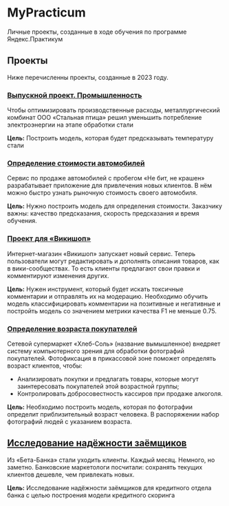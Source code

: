 # MyPracticum
Личные проекты, созданные в ходе обучения по программе Яндекс.Практикум

## Проекты
Ниже перечисленны проекты, созданные в 2023 году.

### [Выпускной проект. Промышленность](https://github.com/Sar-Veter/MyPracticum/tree/84a1e5a9f991292f82fcc3c356d1c7d720b9ec03/1-final-project)
Чтобы оптимизировать производственные расходы, металлургический комбинат ООО «Стальная птица» решил уменьшить потребление электроэнергии на этапе обработки стали

**Цель:**
Построить модель, которая будет предсказывать температуру стали

### [Определение стоимости автомобилей](https://github.com/Sar-Veter/MyPracticum/tree/4ccd02339b92791976e764c6358288108b889364/2-cars-price-prediction)
Сервис по продаже автомобилей с пробегом «Не бит, не крашен» разрабатывает приложение для привлечения новых клиентов. В нём можно быстро узнать рыночную стоимость своего автомобиля.

**Цель:**
Нужно построить модель для определения стоимости. Заказчику важны: качество предсказания, скорость предсказания и время обучения.

### [Проект для «Викишоп»](https://github.com/Sar-Veter/MyPracticum/tree/5331280189e9844a70cd3a57161c87a1b51eb849/3-toxic-comments)
Интернет-магазин «Викишоп» запускает новый сервис. Теперь пользователи могут редактировать и дополнять описания товаров, как в вики-сообществах. То есть клиенты предлагают свои правки и комментируют изменения других.

**Цель:**
Нужен инструмент, который будет искать токсичные комментарии и отправлять их на модерацию. Необходимо обучить модель классифицировать комментарии на позитивные и негативные и постройть модель со значением метрики качества F1 не меньше 0.75.

### [Определение возраста покупателей](https://github.com/Sar-Veter/MyPracticum/tree/4fac425e2358b1b961a775e441703c260ba32066/4-age-prediction-photos)
Сетевой супермаркет «Хлеб-Соль» (название вымышленное) внедряет систему компьютерного зрения для обработки фотографий покупателей. Фотофиксация в прикассовой зоне поможет определять возраст клиентов, чтобы:

- Анализировать покупки и предлагать товары, которые могут заинтересовать покупателей этой возрастной группы;
- Контролировать добросовестность кассиров при продаже алкоголя.

**Цель:**
Необходимо построить модель, которая по фотографии определит приблизительный возраст человека. В распоряжении набор фотографий людей с указанием возраста.

## [Исследование надёжности заёмщиков](https://github.com/Sar-Veter/MyPracticum/tree/32018dfebaa88e8461fc71417b4398b79dc436ea/5-bank-scoring)
Из «Бета-Банка» стали уходить клиенты. Каждый месяц. Немного, но заметно. Банковские маркетологи посчитали: сохранять текущих клиентов дешевле, чем привлекать новых.

**Цель:**
Исследование надёжности заёмщиков для кредитного отдела банка с целью построения модели кредитного скоринга
